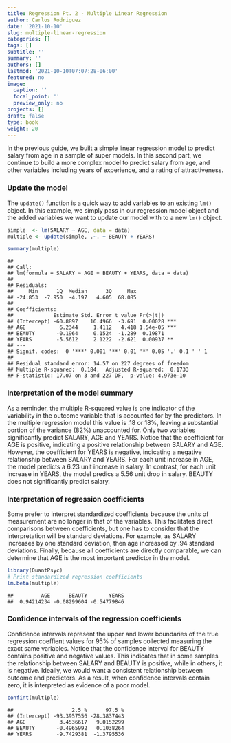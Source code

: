 ```yaml
---
title: Regression Pt. 2 - Multiple Linear Regression
author: Carlos Rodriguez
date: '2021-10-10'
slug: multiple-linear-regression
categories: []
tags: []
subtitle: ''
summary: ''
authors: []
lastmod: '2021-10-10T07:07:28-06:00'
featured: no
image:
  caption: ''
  focal_point: ''
  preview_only: no
projects: []
draft: false
type: book
weight: 20
---
```


In the previous guide, we built a simple linear regression model to predict salary from age in a sample of super models. In this second part, we continue to build a more complex model to predict salary from  age, and other variables including years of experience, and a rating of attractiveness.



### Update the model
The `update()` function is a quick way to add variables to an existing `lm()` object. In this example, we simply pass in our regression model object and the added variables we want to update our model with to a new `lm()` object.

```r
simple  <- lm(SALARY ~ AGE, data = data)
multiple <- update(simple, .~. + BEAUTY + YEARS)      

summary(multiple)
```

```
## 
## Call:
## lm(formula = SALARY ~ AGE + BEAUTY + YEARS, data = data)
## 
## Residuals:
##     Min      1Q  Median      3Q     Max 
## -24.853  -7.950  -4.197   4.605  68.085 
## 
## Coefficients:
##             Estimate Std. Error t value Pr(>|t|)    
## (Intercept) -60.8897    16.4966  -3.691  0.00028 ***
## AGE           6.2344     1.4112   4.418 1.54e-05 ***
## BEAUTY       -0.1964     0.1524  -1.289  0.19871    
## YEARS        -5.5612     2.1222  -2.621  0.00937 ** 
## ---
## Signif. codes:  0 '***' 0.001 '**' 0.01 '*' 0.05 '.' 0.1 ' ' 1
## 
## Residual standard error: 14.57 on 227 degrees of freedom
## Multiple R-squared:  0.184,	Adjusted R-squared:  0.1733 
## F-statistic: 17.07 on 3 and 227 DF,  p-value: 4.973e-10
```

### Interpretation of the model summary
As a reminder, the multiple R-squared value is one indicator of the variability in the outcome variable that is accounted for by the predictors. In the multiple regression model this value is .18 or 18%, leaving a substantial portion of the variance (82%) unaccounted for. Only two variables significantly predict SALARY, AGE and YEARS. Notice that the coefficient for AGE is positive, indicating a positive relationship between SALARY and AGE. However, the coefficient for YEARS is negative, indicating a negative relationship between SALARY and YEARS. For each unit increase in AGE, the model predicts a 6.23 unit increase in salary. In contrast, for each unit increase in YEARS, the model predics a 5.56 unit drop in salary. BEAUTY does not significantly predict salary.

### Interpretation of regression coefficients
Some prefer to interpret standardized coefficients because the units of measurement are no longer in that of the variables. This facilitates direct comparisons between coefficients, but one has to consider that the interpretation will be standard deviations. For example, as SALARY increases by one standard deviation, then age increased by .94 standard deviations. Finally, because all coefficients are directly comparable, we can determine that AGE is the most important predictor in the model.

```r
library(QuantPsyc)
# Print standardized regression coefficients
lm.beta(multiple)
```

```
##         AGE      BEAUTY       YEARS 
##  0.94214234 -0.08299604 -0.54779846
```

### Confidence intervals of the regression coefficients
Confidence intervals represent the upper and lower boundaries of the true regression coeffient values for 95% of samples collected measuring the exact same variables. Notice that the confidence interval for BEAUTY contains positive and negative values. This indicates that in some samples the relationship between SALARY and BEAUTY is positive, while in others, it is negative. Ideally, we would want a consistent relationship between outcome and predictors. As a result, when confidence intervals contain zero, it is interpreted as evidence of a poor model.

```r
confint(multiple)
```

```
##                   2.5 %      97.5 %
## (Intercept) -93.3957556 -28.3837443
## AGE           3.4536617   9.0152299
## BEAUTY       -0.4965992   0.1038264
## YEARS        -9.7429381  -1.3795536
```

<!-- ### Compare regression models -->
<!-- We can compare the overall fit of the simple and the multiple regression models to understand if the variance accounted for in one model is significantly higher than the other. This can be accomplished by using the `anova()`function [^1]. to determine if including additional variables if the multiple R-squared value  suggests that there is a significant improved fit of the mulitple versus the simple model.  -->
<!-- ```{r} -->
<!-- anova(simple, multiple) -->
<!-- ``` -->

<!-- ```{r, include = FALSE, eval=FALSE} -->
<!-- library(car) -->
<!-- Anova(simple, multiple, type = 3) -->

<!-- ``` -->

<!-- ### Footnotes -->
<!-- [^1]: Notice this function is a lower-case-a `anova()` and not an upper-case-A `Anova()`. While the former is a built-in base R function, the latter is included in the car package where car stands for Companion to Applied Regression.  -->
